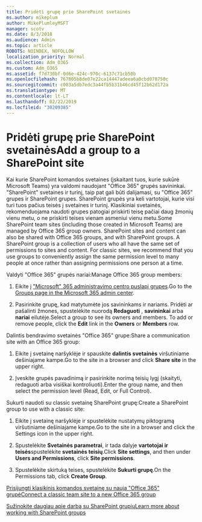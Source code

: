 ```yaml
---
title: Pridėti grupę prie SharePoint svetainės
ms.author: mikeplum
author: MikePlumleyMSFT
manager: scotv
ms.date: 8/3/2018
ms.audience: Admin
ms.topic: article
ROBOTS: NOINDEX, NOFOLLOW
localization_priority: Normal
ms.collection: Adm_O365
ms.custom: Adm_O365
ms.assetid: f7d730bf-0d6e-424c-970c-6137c71cb50b
ms.openlocfilehash: 767805b8de07e22ca14447adeea6a0cbd078750c
ms.sourcegitcommit: c003a5db7edc3a44fb5b31b46cd45f12b62d172a
ms.translationtype: MT
ms.contentlocale: lt-LT
ms.lasthandoff: 02/22/2019
ms.locfileid: "30209385"
---
```

# <a name="add-a-group-to-a-sharepoint-site"></a><span data-ttu-id="57e21-102">Pridėti grupę prie SharePoint svetainės</span><span class="sxs-lookup"><span data-stu-id="57e21-102">Add a group to a SharePoint site</span></span>

<span data-ttu-id="57e21-p101">Kai kurie SharePoint komandos svetaines (įskaitant tuos, kurie sukūrė Microsoft Teams) yra valdomi naudojant "Office 365" grupės savininkai. "SharePoint" svetaines ir turinį, taip pat gali būti dalijamasi, su "Office 365" grupes ir SharePoint grupes. SharePoint grupės yra keli vartotojai, kurie visi turi tuos pačius teisės į svetaines ir turinį. Klasikiniai svetainės, rekomenduojama naudoti grupes patogiai priskirti teisę pačiai daug žmonių vienu metu, o ne priskirti teises vienam asmeniui vienu metu.</span><span class="sxs-lookup"><span data-stu-id="57e21-p101">Some SharePoint team sites (including those created in Microsoft Teams) are managed by Office 365 group owners. SharePoint sites and content can also be shared with Office 365 groups, and with SharePoint groups. A SharePoint group is a collection of users who all have the same set of permissions to sites and content. For classic sites, we recommend that you use groups to conveniently assign the same permission level to many people at once rather than assigning permissions one person at a time.</span></span>
  
<span data-ttu-id="57e21-107">Valdyti "Office 365" grupės nariai:</span><span class="sxs-lookup"><span data-stu-id="57e21-107">Manage Office 365 group members:</span></span>
  
1. <span data-ttu-id="57e21-108">Eikite į ["Microsoft" 365 administravimo centro puslapį grupes](https://portal.office.com/adminportal/home#/groups).</span><span class="sxs-lookup"><span data-stu-id="57e21-108">Go to the [Groups page in the Microsoft 365 admin center](https://portal.office.com/adminportal/home#/groups).</span></span>
    
2. <span data-ttu-id="57e21-p102">Pasirinkite grupę, kad matytumėte jos savininkams ir nariams. Pridėti ar pašalinti žmones, spustelėkite nuorodą **Redaguoti** , **savininkai** arba **nariai** eilutėje.</span><span class="sxs-lookup"><span data-stu-id="57e21-p102">Select a group to see its owners and members. To add or remove people, click the **Edit** link in the **Owners** or **Members** row.</span></span> 
    
<span data-ttu-id="57e21-111">Dalintis bendravimo svetainės "Office 365" grupe:</span><span class="sxs-lookup"><span data-stu-id="57e21-111">Share a communication site with an Office 365 group:</span></span>
  
1. <span data-ttu-id="57e21-112">Eikite į svetainę naršyklėje ir spauskite **dalintis svetainės** viršutiniame dešiniajame kampe.</span><span class="sxs-lookup"><span data-stu-id="57e21-112">Go to the site in a browser and click **Share site** in the upper right.</span></span> 
    
2. <span data-ttu-id="57e21-113">Įveskite grupės pavadinimą ir pasirinkite norimą teisių lygį (skaityti, redaguoti arba visiškai kontroliuoti).</span><span class="sxs-lookup"><span data-stu-id="57e21-113">Enter the group name, and then select the permission level (Read, Edit, or Full Control).</span></span>
    
<span data-ttu-id="57e21-114">Sukurti naudoti su classic svetainę SharePoint grupę:</span><span class="sxs-lookup"><span data-stu-id="57e21-114">Create a SharePoint group to use with a classic site:</span></span>
  
1. <span data-ttu-id="57e21-115">Eikite į svetainę naršyklėje ir spustelėkite nustatymų piktogramą viršutiniame dešiniajame kampe.</span><span class="sxs-lookup"><span data-stu-id="57e21-115">Go to the site in a browser and click the Settings icon in the upper right.</span></span>
    
2. <span data-ttu-id="57e21-116">Spustelėkite **Svetainės parametrai**, ir tada dalyje **vartotojai ir teisės**spustelėkite **svetainės teisių**.</span><span class="sxs-lookup"><span data-stu-id="57e21-116">Click **Site settings**, and then under **Users and Permissions**, click **Site permissions**.</span></span>
    
3. <span data-ttu-id="57e21-117">Spustelėkite skirtuką teises, spustelėkite **Sukurti grupę**.</span><span class="sxs-lookup"><span data-stu-id="57e21-117">On the Permissions tab, click **Create Group**.</span></span>
    
[<span data-ttu-id="57e21-118">Prisijungti klasikinis komandos svetainę su nauja "Office 365" grupė</span><span class="sxs-lookup"><span data-stu-id="57e21-118">Connect a classic team site to a new Office 365 group</span></span>](https://go.microsoft.com/fwlink/?linkid=2008654)
  
[<span data-ttu-id="57e21-119">Sužinokite daugiau apie darbą su SharePoint grupių</span><span class="sxs-lookup"><span data-stu-id="57e21-119">Learn more about working with SharePoint groups</span></span>](https://go.microsoft.com/fwlink/?linkid=874658)
  

